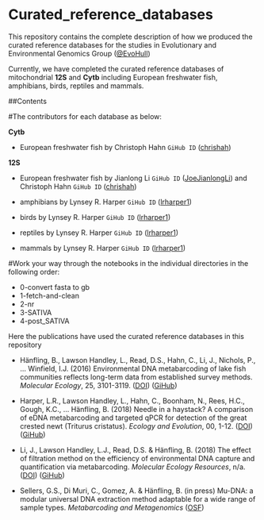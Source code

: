 # Curated_reference_databases

This repository contains the complete description of how we produced the curated reference databases for the studies in Evolutionary and Environmental Genomics Group ([@EvoHull](https://twitter.com/EVOHULL))


Currently, we have completed the curated reference databases of mitochondrial __12S__ and __Cytb__ including European freshwater fish, amphibians, birds, reptiles and mammals.

##Contents

#The contributors for each database as below:

__Cytb__

- European freshwater fish by Christoph Hahn `GiHub ID` ([chrishah](https://github.com/chrishah))


__12S__
- European freshwater fish by Jianlong Li `GiHub ID` ([JoeJianlongLi](https://github.com/JoeJianlongLi)) and Christoph Hahn `GiHub ID` ([chrishah](https://github.com/chrishah))

- amphibians by Lynsey R. Harper `GiHub ID` ([lrharper1](https://github.com/lrharper1)) 

- birds by Lynsey R. Harper `GiHub ID` ([lrharper1](https://github.com/lrharper1)) 

- reptiles by Lynsey R. Harper `GiHub ID` ([lrharper1](https://github.com/lrharper1)) 

- mammals by Lynsey R. Harper `GiHub ID` ([lrharper1](https://github.com/lrharper1)) 


#Work your way through the notebooks in the individual directories in the following order:

- 0-convert fasta to gb
- 1-fetch-and-clean
- 2-nr
- 3-SATIVA
- 4-post_SATIVA

Here the publications have used the curated reference databases in this repository

- Hänfling, B., Lawson Handley, L., Read, D.S., Hahn, C., Li, J., Nichols, P., ... Winfield, I.J. (2016) Environmental DNA metabarcoding of lake fish communities reflects long-term data from established survey methods. _Molecular Ecology_, 25, 3101-3119. ([DOI](https://doi.org/10.1111/mec.13660)) ([GiHub](https://github.com/HullUni-bioinformatics/Haenfling_et_al_2016))  

- Harper, L.R., Lawson Handley, L., Hahn, C., Boonham, N., Rees, H.C., Gough, K.C., ... Hänfling, B. (2018) Needle in a haystack? A comparison of eDNA metabarcoding and targeted qPCR for detection of the great crested newt (Triturus cristatus). _Ecology and Evolution_, 00, 1-12. ([DOI](https://doi.org/10.1002/ece3.4013)) ([GiHub](https://github.com/HullUni-bioinformatics/Harper_et_al_2018)) 

- Li, J., Lawson Handley, L.J., Read, D.S. & Hänfling, B. (2018) The effect of filtration method on the efficiency of environmental DNA capture and quantification via metabarcoding. _Molecular Ecology Resources_, n/a. ([DOI](https://doi.org/10.1111/1755-0998.12899)) ([GiHub](https://github.com/HullUni-bioinformatics/Li_et_al_2018_eDNA_filtration))  

- Sellers, G.S., Di Muri, C., Gomez, A. & Hänfling, B. (in press) Mu-DNA: a modular universal DNA extraction method adaptable for a wide range of sample types. _Metabarcoding and Metagenomics_ ([OSF](https://osf.io/vrb4a/)) 

